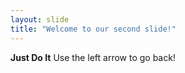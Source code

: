 ```yaml
---
layout: slide
title: "Welcome to our second slide!"
---
```

**Just Do It**
Use the left arrow to go back!
